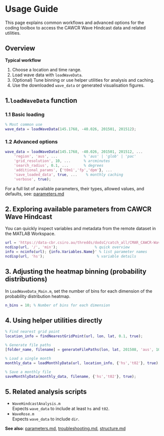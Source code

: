 # Usage Guide

This page explains common workflows and advanced options for the coding toolbox to access the CAWCR Wave Hindcast data and related utilities.
## Overview
**Typical workflow**
1. Choose a location and time range.
2. Load wave data with `loadWaveData`.
3. (Optional) Tune binning or use helper utilities for analysis and caching.
4. Use the downloaded `wave_data` or generated visualisation figures.
## 1.`loadWaveData` function
### 1.1 Basic loading
```matlab
% Most common use
wave_data = loadWaveData(145.1768, -40.026, 201501, 201512);
```
### 1.2 Advanced options
```matlab
wave_data = loadWaveData(145.1768, -40.026, 201501, 201512, ...
    'region', 'aus', ...            % 'aus' | 'glob' | 'pac'
    'grid_resolution', 10, ...      % arcminutes
    'search_radius', 0.1, ...       % degrees
    'additional_params', {'t0m1','fp','dpm'}, ...
    'save_loaded_data', true, ...    % monthly caching
    'verbose', true);
```

For a full list of available parameters, their types, allowed values, and defaults, see: [parameters.md](parameters.md)
## 2. Exploring available parameters from CAWCR Wave Hindcast
You can quickly inspect variables and metadata from the remote dataset in the MATLAB Workspace.
```matlab
url = 'https://data-cbr.csiro.au/thredds/dodsC/catch_all/CMAR_CAWCR-Wave_archive/CAWCR_Wave_Hindcast_aggregate/gridded/ww3.aus_4m.202508.nc';
ncdisp(url, '/', 'min');                 % quick overview
info = ncinfo(url); {info.Variables.Name}' % list parameter names
ncdisp(url, 'hs');                        % variable details
```
## 3. Adjusting the heatmap binning (probability distributions)

In `LoadWaveData_Main.m`, set the number of bins for each dimension of the probability distribution heatmap.
```matlab
n_bins = 10; % Number of bins for each dimension
```
## 4. Using helper utilities directly
```matlab
% Find nearest grid point
location_info = findNearestGridPoint(url, lon, lat, 0.1, true);

% Generate file paths
[folder_name, filename] = generateFilePaths(lon, lat, 201508, 'aus', 10);

% Load a single month
monthly_data = loadMonthlyData(url, location_info, {'hs','t02'}, true);

% Save a monthly file
saveMonthlyData(monthly_data, filename, {'hs','t02'}, true);
```
## 5. Related analysis scripts
- `WaveHindcastAnalysis.m`  
    Expects `wave_data` to include at least `hs` and `t02`.
- `WaveRose.m`  
    Expects `wave_data` to include `dir`.

**See also**: [parameters.md](parameters.md), [troubleshooting.md](troubleshooting.md), [structure.md](structure.md) 
